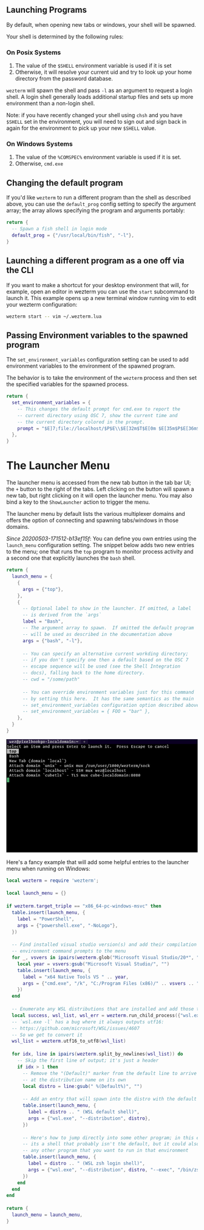## Launching Programs

By default, when opening new tabs or windows, your shell will be spawned.

Your shell is determined by the following rules:

### On Posix Systems

1. The value of the `$SHELL` environment variable is used if it is set
2. Otherwise, it will resolve your current uid and try to look up your
   home directory from the password database.

`wezterm` will spawn the shell and pass `-l` as an argument to request
a login shell.  A login shell generally loads additional startup files
and sets up more environment than a non-login shell.

Note: if you have recently changed your shell using `chsh` and you
have `$SHELL` set in the environment, you will need to sign out and
sign back in again for the environment to pick up your new `$SHELL`
value.

### On Windows Systems

1. The value of the `%COMSPEC%` environment variable is used if it is set.
2. Otherwise, `cmd.exe`

## Changing the default program

If you'd like `wezterm` to run a different program than the shell as
described above, you can use the `default_prog` config setting to specify
the argument array; the array allows specifying the program and arguments
portably:

```lua
return {
  -- Spawn a fish shell in login mode
  default_prog = {"/usr/local/bin/fish", "-l"},
}
```

## Launching a different program as a one off via the CLI

If you want to make a shortcut for your desktop environment that will,
for example, open an editor in wezterm you can use the `start` subcommand
to launch it.  This example opens up a new terminal window running vim
to edit your wezterm configuration:

```bash
wezterm start -- vim ~/.wezterm.lua
```

## Passing Environment variables to the spawned program

The `set_environment_variables` configuration setting can be used to
add environment variables to the environment of the spawned program.

The behavior is to take the environment of the `wezterm` process
and then set the specified variables for the spawned process.

```lua
return {
  set_environment_variables = {
    -- This changes the default prompt for cmd.exe to report the
    -- current directory using OSC 7, show the current time and
    -- the current directory colored in the prompt.
    prompt = "$E]7;file://localhost/$P$E\\$E[32m$T$E[0m $E[35m$P$E[36m$_$G$E[0m "
  },
}
```

# The Launcher Menu

The launcher menu is accessed from the new tab button in the tab bar UI; the
`+` button to the right of the tabs.  Left clicking on the button will spawn
a new tab, but right clicking on it will open the launcher menu.  You may also
bind a key to the `ShowLauncher` action to trigger the menu.

The launcher menu by default lists the various multiplexer domains and offers
the option of connecting and spawning tabs/windows in those domains.

*Since 20200503-171512-b13ef15f*: You can define you own entries using the
`launch_menu` configuration setting.  The snippet below adds two new entries to
the menu; one that runs the `top` program to monitor process activity and a
second one that explicitly launches the `bash` shell.

```lua
return {
  launch_menu = {
    {
      args = {"top"},
    },
    {
      -- Optional label to show in the launcher. If omitted, a label
      -- is derived from the `args`
      label = "Bash",
      -- The argument array to spawn.  If omitted the default program
      -- will be used as described in the documentation above
      args = {"bash", "-l"},

      -- You can specify an alternative current workding directory;
      -- if you don't specify one then a default based on the OSC 7
      -- escape sequence will be used (see the Shell Integration
      -- docs), falling back to the home directory.
      -- cwd = "/some/path"

      -- You can override environment variables just for this command
      -- by setting this here.  It has the same semantics as the main
      -- set_environment_variables configuration option described above
      -- set_environment_variables = { FOO = "bar" },
    },
  }
}
```

<img src="../screenshots/launch-menu.png" alt="Screenshot">

Here's a fancy example that will add some helpful entries to the launcher
menu when running on Windows:

```lua
local wezterm = require 'wezterm';

local launch_menu = {}

if wezterm.target_triple == "x86_64-pc-windows-msvc" then
  table.insert(launch_menu, {
    label = "PowerShell",
    args = {"powershell.exe", "-NoLogo"},
  })

  -- Find installed visual studio version(s) and add their compilation
  -- environment command prompts to the menu
  for _, vsvers in ipairs(wezterm.glob("Microsoft Visual Studio/20*", "C:/Program Files (x86)")) do
    local year = vsvers:gsub("Microsoft Visual Studio/", "")
    table.insert(launch_menu, {
      label = "x64 Native Tools VS " .. year,
      args = {"cmd.exe", "/k", "C:/Program Files (x86)/" .. vsvers .. "/BuildTools/VC/Auxiliary/Build/vcvars64.bat"},
    })
  end

  -- Enumerate any WSL distributions that are installed and add those to the menu
  local success, wsl_list, wsl_err = wezterm.run_child_process({"wsl.exe", "-l"})
  -- `wsl.exe -l` has a bug where it always outputs utf16:
  -- https://github.com/microsoft/WSL/issues/4607
  -- So we get to convert it
  wsl_list = wezterm.utf16_to_utf8(wsl_list)

  for idx, line in ipairs(wezterm.split_by_newlines(wsl_list)) do
    -- Skip the first line of output; it's just a header
    if idx > 1 then
      -- Remove the "(Default)" marker from the default line to arrive
      -- at the distribution name on its own
      local distro = line:gsub(" %(Default%)", "")

      -- Add an entry that will spawn into the distro with the default shell
      table.insert(launch_menu, {
        label = distro .. " (WSL default shell)",
        args = {"wsl.exe", "--distribution", distro},
      })

      -- Here's how to jump directly into some other program; in this example
      -- its a shell that probably isn't the default, but it could also be
      -- any other program that you want to run in that environment
      table.insert(launch_menu, {
        label = distro .. " (WSL zsh login shell)",
        args = {"wsl.exe", "--distribution", distro, "--exec", "/bin/zsh", "-l"},
      })
    end
  end
end

return {
  launch_menu = launch_menu,
}
```

